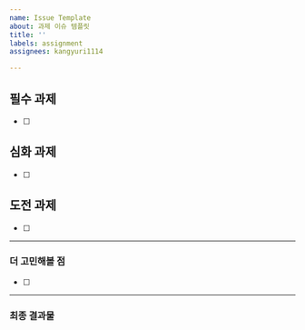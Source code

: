 ```yaml
---
name: Issue Template
about: 과제 이슈 템플릿
title: ''
labels: assignment
assignees: kangyuri1114

---
```


## 필수 과제
- [ ]

## 심화 과제
- [ ] 
## 도전 과제
- [ ] 

---
### 더 고민해볼 점
- [ ] 


---
### 최종 결과물
